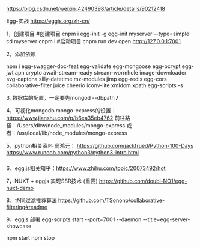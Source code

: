 https://blog.csdn.net/weixin_42490398/article/details/90212418

Egg-实战
https://eggjs.org/zh-cn/

1，创建项目
#创建项目
cnpm i egg-init -g
egg-init myserver --type=simple
cd myserver
cnpm i
#启动项目
cnpm run dev
open http://127.0.0.1:7001

2，添加依赖

npm i egg-swagger-doc-feat egg-validate egg-mongoose egg-bcrypt egg-jwt apn crypto await-stream-ready stream-wormhole image-downloader svg-captcha silly-datetime mz-modules jimp egg-redis egg-cors collaborative-filter juice cheerio iconv-lite xmldom xpath egg-scripts -s

3, 数据库的配置，一定要先mongod --dbpath ***/***

4，可视化mongodb
mongo-express的设置：https://www.jianshu.com/p/b6ea35eb4762
前往路径：/Users/dbw/node_modules/mongo-express
或者：/usr/local/lib/node_modules/mongo-express


5，python相关资料
尚鸿元：
https://github.com/jackfrued/Python-100-Days
https://www.runoob.com/python3/python3-intro.html

#####
6，egg.js相关知乎：https://www.zhihu.com/topic/20073492/hot

7，NUXT + eggjs 实现SSR技术 (重要)
https://github.com/doubi-NO1/egg-nuxt-demo

8，协同过滤推荐算法 https://github.com/TSonono/collaborative-filtering#readme

9，eggjs 部署
egg-scripts start --port=7001 --daemon --title=egg-server-showcase

npm start
npm stop



